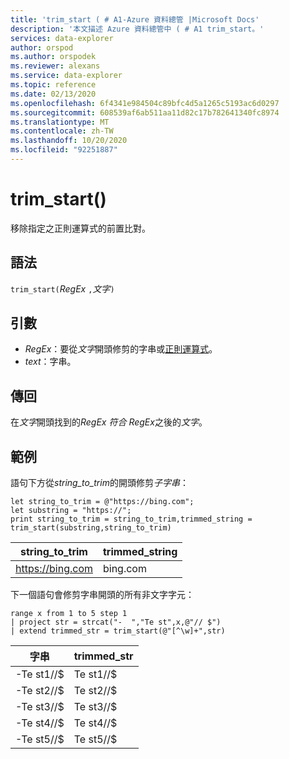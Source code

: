 ```yaml
---
title: 'trim_start ( # A1-Azure 資料總管 |Microsoft Docs'
description: '本文描述 Azure 資料總管中 ( # A1 trim_start。'
services: data-explorer
author: orspod
ms.author: orspodek
ms.reviewer: alexans
ms.service: data-explorer
ms.topic: reference
ms.date: 02/13/2020
ms.openlocfilehash: 6f4341e984504c89bfc4d5a1265c5193ac6d0297
ms.sourcegitcommit: 608539af6ab511aa11d82c17b782641340fc8974
ms.translationtype: MT
ms.contentlocale: zh-TW
ms.lasthandoff: 10/20/2020
ms.locfileid: "92251887"
---
```

# <a name="trim_start"></a>trim_start()

移除指定之正則運算式的前置比對。

## <a name="syntax"></a>語法

`trim_start(`*RegEx* `,`*文字*`)`

## <a name="arguments"></a>引數

* *RegEx*：要從*文字*開頭修剪的字串或[正則運算式](re2.md)。  
* *text*：字串。

## <a name="returns"></a>傳回

在*文字*開頭找到的*RegEx 符合 RegEx*之後的*文字*。

## <a name="example"></a>範例

語句下方從*string_to_trim*的開頭修剪*子字串*：

```kusto
let string_to_trim = @"https://bing.com";
let substring = "https://";
print string_to_trim = string_to_trim,trimmed_string = trim_start(substring,string_to_trim)
```

|string_to_trim|trimmed_string|
|---|---|
|https://bing.com|bing.com|

下一個語句會修剪字串開頭的所有非文字字元：

```kusto
range x from 1 to 5 step 1
| project str = strcat("-  ","Te st",x,@"// $")
| extend trimmed_str = trim_start(@"[^\w]+",str)
```

|字串|trimmed_str|
|---|---|
|-Te st1//$|Te st1//$|
|-Te st2//$|Te st2//$|
|-Te st3//$|Te st3//$|
|-Te st4//$|Te st4//$|
|-Te st5//$|Te st5//$|

 